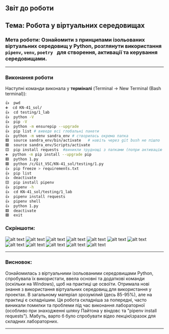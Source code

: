 ## Звіт до роботи
## Тема: Робота у віртуальних середовищах
### Мета роботи: Ознайомити з принципами ізольованих віртуальних середовищ у Python, розглянути використання `pipenv`, `venv`, `poetry ` для створення, активації та керування середовищами.

---
### Виконання роботи
Наступні команди виконала у **терміналі** (Terminal -> New Terminal (Bash terminal)):

```bash
👍  pwd      
➕  cd KN-41_sol/   
👍  cd testing/1_lab  
👍  python -V 
👍  pip -V 
👍  python -m ensurepip --upgrade 
👍  pip list # виведе всі глобальні пакети
👍  python -m venv sandra_env # створилась окрема папка
🟥  source sandra_env/bin/activate   # навіть через git bush не пішло
🟩  source sandra_env/Scripts/activate
🟨  pip install requests  #виникли труднощі з папками (попри активацію ВС, інсталювало глобально)
➕  python -m pip install --upgrade pip
🟥  python 1.py
🟩  python /c/Git_VSC/KN-41_sol/testing/1.py
👍  pip freeze > requirements.txt
👍  pip list
👍  deactivate
🟨  pip install pipenv
👍  pipenv -h
👍  cd KN-41_sol/testing/1_lab
👍  pipenv install requests
👍  pipenv shell
👍  python 1.py
🟥  deactivate
🟩  exit

```
### **Скріншоти:**

![alt text](./images_all/image.png)
![alt text](./images_all/image2.png)
![alt text](./images_all/image3.png)
![alt text](./images_all/image4.png)
![alt text](./images_all/image5.png)
![alt text](./images_all/image6.png)
![alt text](./images_all/image7.png)
![alt text](./images_all/image8.png)
![alt text](./images_all/image9.png)
![alt text](./images_all/image10.png)
![alt text](./images_all/image11.png)
![alt text](./images_all/image12.png)

-----------------------------------


### Висновок:

Ознайомилась з віртуальними ізольованими середовищами Python, спробувала їх використати, ввела основні та додаткові команди (оскільки на Windows), щоб на практиці це освоїти. Отримала нові знання з використання віртуальних середовищ для використання у проектах.
В загальному матеріал зрозумілий (десь 85-95%), але на практиці є складнішим.
Ця робота складніша за попередні, часто виникали помилки та проблеми під час виконання лабораторної (особливо при знаходженні шляху Пайтона у віндовс та "pipenv install requests"). 
Мабуть, варто б було спробувати відео лекцію\зразок для складних лабораторних.

---
